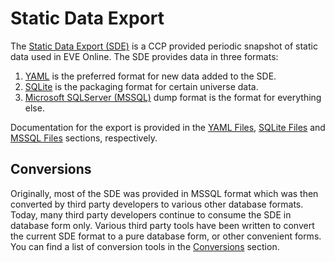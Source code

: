 # Static Data Export
The [Static Data Export (SDE)](https://developers.eveonline.com/resource/static-data-export) is a CCP provided periodic snapshot of static data used in EVE Online. 
The SDE provides data in three formats:

1. [YAML](http://en.wikipedia.org/wiki/YAML) is the preferred format for new data added to the SDE.
2. [SQLite](https://www.sqlite.org/) is the packaging format for certain universe data.
3. [Microsoft SQLServer (MSSQL)](https://en.wikipedia.org/wiki/Microsoft_SQL_Server) dump format is the format for everything else.

Documentation for the export is provided in the [YAML Files](yaml.md), [SQLite Files](sqlite.md) and [MSSQL Files](mssql.md) sections, respectively.

## Conversions
Originally, most of the SDE was provided in MSSQL format which was then converted by third party developers to various other database formats.
Today, many third party developers continue to consume the SDE in database form only.  Various third party tools have been written to
convert the current SDE format to a pure database form, or other convenient forms.  You can find a list of conversion tools
in the [Conversions](conversions.md) section.
